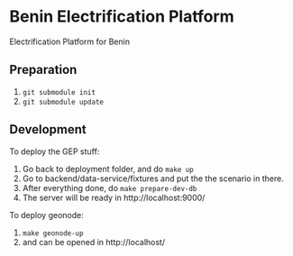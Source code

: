 # Benin Electrification Platform
Electrification Platform for Benin

## Preparation
1. `git submodule init`
2. `git submodule update`

## Development
To deploy the GEP stuff:
1. Go back to deployment folder, and do `make up`
2. Go to backend/data-service/fixtures and put the the scenario in there. 
3. After everything done, do `make prepare-dev-db`
4. The server will be ready in http://localhost:9000/

To deploy geonode:
1. `make geonode-up`
2. and can be opened in http://localhost/